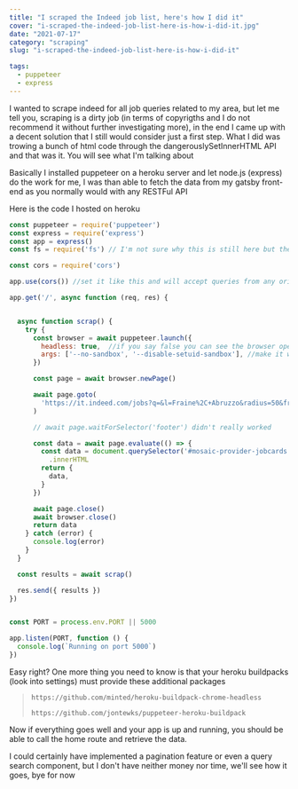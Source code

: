 ```yaml
---
title: "I scraped the Indeed job list, here's how I did it"
cover: "i-scraped-the-indeed-job-list-here-is-how-i-did-it.jpg"
date: "2021-07-17"
category: "scraping"
slug: "i-scraped-the-indeed-job-list-here-is-how-i-did-it"

tags:
  - puppeteer
  - express
---
```


I wanted to scrape indeed for all job queries related to my area, but let me tell you, scraping is a dirty job (in terms of copyrigths and I do not recommend it without further investigating more), in the end I came up with a decent solution that I still would consider just a first step. What I did was trowing a bunch of html code through the dangerouslySetInnerHTML API and that was it. You will see what I'm talking about

Basically I installed puppeteer on a heroku server and let node.js (express) do the work for me, I was than able to fetch the data from my gatsby front-end as you normally would with any RESTFul API

Here is the code I hosted on heroku

```js
const puppeteer = require('puppeteer')
const express = require('express')
const app = express()
const fs = require('fs') // I'm not sure why this is still here but there are no issues

const cors = require('cors')

app.use(cors()) //set it like this and will accept queries from any origin

app.get('/', async function (req, res) {


  async function scrap() {
    try {
      const browser = await puppeteer.launch({
        headless: true,  //if you say false you can see the browser opening and could debug better
        args: ['--no-sandbox', '--disable-setuid-sandbox'], //make it work on heroku
      })

      const page = await browser.newPage()

      await page.goto(
        'https://it.indeed.com/jobs?q=&l=Fraine%2C+Abruzzo&radius=50&from=serpso&from=mobRdr&utm_source=%2Fm%2F&utm_medium=redir&utm_campaign=dt',
      )

      // await page.waitForSelector('footer') didn't really worked

      const data = await page.evaluate(() => {
        const data = document.querySelector('#mosaic-provider-jobcards')
          .innerHTML
        return {
          data,
        }
      })

      await page.close()
      await browser.close()
      return data
    } catch (error) {
      console.log(error)
    }
  }

  const results = await scrap()

  res.send({ results })
})


const PORT = process.env.PORT || 5000

app.listen(PORT, function () {
  console.log(`Running on port 5000`)
})


```



Easy right? One more thing you need to know is that your heroku buildpacks (look into settings) must provide these additional packages

<blockquote>

`https://github.com/minted/heroku-buildpack-chrome-headless`

`https://github.com/jontewks/puppeteer-heroku-buildpack`

</blockquote>


Now if everything goes well and your app is up and running, you should be able to call the home route and retrieve the data.

I could certainly have implemented a pagination feature or even a query search component, but I don't have neither money nor time, we'll see how it goes, bye for now